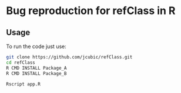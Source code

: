 # Bug reproduction for refClass in R

## Usage

To run the code just use:

```bash
git clone https://github.com/jcubic/refClass.git
cd refClass
R CMD INSTALL Package_A
R CMD INSTALL Package_B

Rscript app.R
```
